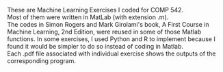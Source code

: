 These are Machine Learning Exercises I coded for COMP 542.           
Most of them were written in MatLab (with extension .m).    
The codes in Simon Rogers and Mark Girolami's book, A First Course in Machine Learning, 2nd Edition, were reused in some of those Matlab functions.
In some exercises, I used Python and R to implement because I found it would be simpler to do so instead of coding in Matlab.        
Each .pdf file associated with individual exercise shows the outputs of the corresponding program.
